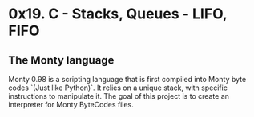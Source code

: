 # 0x19. C - Stacks, Queues - LIFO, FIFO

## The Monty language
<p>Monty 0.98 is a scripting language that is first compiled into Monty byte codes `(Just like Python)`. It relies on a unique stack, with specific instructions to manipulate it. The goal of this project is to create an interpreter for Monty ByteCodes files.</p>
